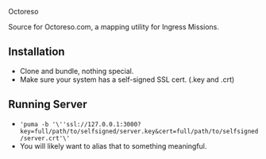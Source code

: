 Octoreso

Source for Octoreso.com, a mapping utility for Ingress Missions.

## Installation

* Clone and bundle, nothing special.
* Make sure your system has a self-signed SSL cert. (.key and .crt)

## Running Server

* `'puma -b '\''ssl://127.0.0.1:3000?key=full/path/to/selfsigned/server.key&cert=full/path/to/selfsigned/server.crt'\'`
* You will likely want to alias that to something meaningful.
